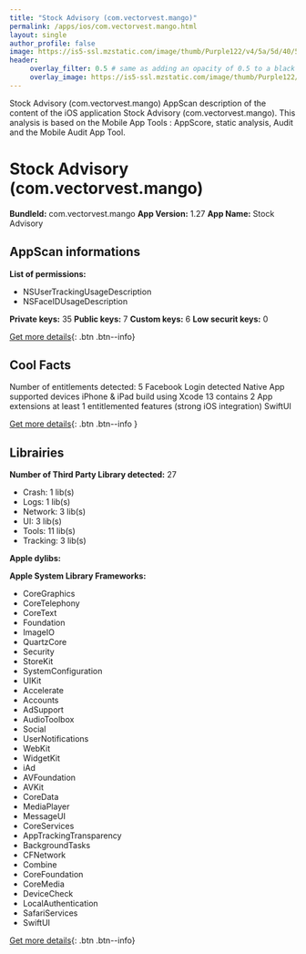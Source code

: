 ```yaml
---
title: "Stock Advisory (com.vectorvest.mango)"
permalink: /apps/ios/com.vectorvest.mango.html
layout: single
author_profile: false
image: https://is5-ssl.mzstatic.com/image/thumb/Purple122/v4/5a/5d/40/5a5d40a3-e896-4fdd-f1fa-34d2fa9e5f14/AppIcon-0-1x_U007emarketing-0-6-0-85-220.png/512x512bb.jpg
header: 
     overlay_filter: 0.5 # same as adding an opacity of 0.5 to a black background
     overlay_image: https://is5-ssl.mzstatic.com/image/thumb/Purple122/v4/5a/5d/40/5a5d40a3-e896-4fdd-f1fa-34d2fa9e5f14/AppIcon-0-1x_U007emarketing-0-6-0-85-220.png/512x512bb.jpg
---
```

Stock Advisory (com.vectorvest.mango) AppScan description of the content of the iOS application Stock Advisory (com.vectorvest.mango). This analysis is based on the Mobile App Tools : AppScore, static analysis, Audit and the Mobile Audit App Tool.

# Stock Advisory (com.vectorvest.mango)

**BundleId:** com.vectorvest.mango
**App Version:** 1.27
**App Name:** Stock Advisory


## AppScan informations 

**List of permissions:** 
- NSUserTrackingUsageDescription
- NSFaceIDUsageDescription
  
  
**Private keys:** 35
**Public keys:** 7
**Custom keys:** 6
**Low securit keys:** 0
  
[Get more details](/pricing.html){: .btn .btn--info}

## Cool Facts

Number of entitlements detected: 5
Facebook Login detected
Native App
supported devices iPhone & iPad
build using Xcode 13
contains 2 App extensions
at least 1 entitlemented features (strong iOS integration)
SwiftUI
  
[Get more details](/pricing.html){: .btn .btn--info }

## Librairies 
**Number of Third Party Library detected:** 27
- Crash: 1 lib(s)
- Logs: 1 lib(s)
- Network: 3 lib(s)
- UI: 3 lib(s)
- Tools: 11 lib(s)
- Tracking: 3 lib(s)


**Apple dylibs:**


**Apple System Library Frameworks:**
- CoreGraphics
- CoreTelephony
- CoreText
- Foundation
- ImageIO
- QuartzCore
- Security
- StoreKit
- SystemConfiguration
- UIKit
- Accelerate
- Accounts
- AdSupport
- AudioToolbox
- Social
- UserNotifications
- WebKit
- WidgetKit
- iAd
- AVFoundation
- AVKit
- CoreData
- MediaPlayer
- MessageUI
- CoreServices
- AppTrackingTransparency
- BackgroundTasks
- CFNetwork
- Combine
- CoreFoundation
- CoreMedia
- DeviceCheck
- LocalAuthentication
- SafariServices
- SwiftUI


  
[Get more details](/pricing.html){: .btn .btn--info}


